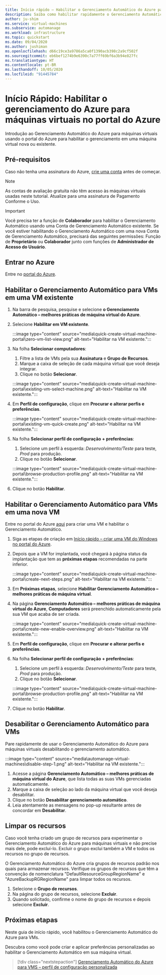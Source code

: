 ```yaml
---
title: Início rápido – Habilitar o Gerenciamento Automático do Azure para VMs no portal do Azure
description: Saiba como habilitar rapidamente o Gerenciamento Automático para máquinas virtuais em uma VM nova ou existente no portal do Azure.
author: ju-shim
ms.service: virtual-machines
ms.subservice: automanage
ms.workload: infrastructure
ms.topic: quickstart
ms.date: 09/04/2020
ms.author: jushiman
ms.openlocfilehash: d66c19ce3a9786a5ca0f1390acb398c2a9cf502f
ms.sourcegitcommit: eb6bef1274b9e6390c7a77ff69bf6a3b94e827fc
ms.translationtype: HT
ms.contentlocale: pt-BR
ms.lasthandoff: 10/05/2020
ms.locfileid: "91445784"
---
```

# <a name="quickstart-enable-azure-automanage-for-virtual-machines-in-the-azure-portal"></a>Início Rápido: Habilitar o gerenciamento do Azure para máquinas virtuais no portal do Azure

Introdução ao Gerenciamento Automático do Azure para máquinas virtuais usando o portal do Azure para habilitar o gerenciamento em uma máquina virtual nova ou existente.


## <a name="prerequisites"></a>Pré-requisitos

Caso não tenha uma assinatura do Azure, [crie uma conta](https://azure.microsoft.com/pricing/purchase-options/pay-as-you-go/) antes de começar.

> [!NOTE]
> As contas de avaliação gratuita não têm acesso às máquinas virtuais usadas neste tutorial. Atualize para uma assinatura de Pagamento Conforme o Uso.

> [!IMPORTANT]
> Você precisa ter a função de **Colaborador** para habilitar o Gerenciamento Automático usando uma Conta de Gerenciamento Automático existente. Se você estiver habilitando o Gerenciamento Automático com uma nova Conta de Gerenciamento Automático, precisará das seguintes permissões: Função de **Proprietário** ou **Colaborador** junto com funções de **Administrador de Acesso do Usuário**.


## <a name="sign-in-to-azure"></a>Entrar no Azure

Entre no [portal do Azure](https://portal.azure.com/).


## <a name="enable-automanage-for-vms-on-an-existing-vm"></a>Habilitar o Gerenciamento Automático para VMs em uma VM existente

1. Na barra de pesquisa, pesquise e selecione **o Gerenciamento Automático – melhores práticas de máquina virtual do Azure**.

2. Selecione **Habilitar em VM existente**.

    :::image type="content" source="media\quick-create-virtual-machine-portal\zero-vm-list-view.png" alt-text="Habilitar na VM existente.":::

3. Na folha **Selecionar computadores**:
    1. Filtre a lista de VMs pela sua **Assinatura** e **Grupo de Recursos**.
    1. Marque a caixa de seleção de cada máquina virtual que você deseja integrar.
    1. Clique no botão **Selecionar**.

    :::image type="content" source="media\quick-create-virtual-machine-portal\existing-vm-select-machine.png" alt-text="Habilitar na VM existente.":::

4. Em **Perfil de configuração**, clique em **Procurar e alterar perfis e preferências**.

    :::image type="content" source="media\quick-create-virtual-machine-portal\existing-vm-quick-create.png" alt-text="Habilitar na VM existente.":::

5. Na folha **Selecionar perfil de configuração + preferências**:
    1. Selecione um perfil à esquerda: *Desenvolvimento/Teste* para teste, *Prod* para produção.
    1. Clique no botão **Selecionar**.

    :::image type="content" source="media\quick-create-virtual-machine-portal\browse-production-profile.png" alt-text="Habilitar na VM existente.":::

6. Clique no botão **Habilitar**.


## <a name="enable-automanage-for-vms-on-a-new-vm"></a>Habilitar o Gerenciamento Automático para VMs em uma nova VM

Entre no portal do Azure [aqui](https://aka.ms/automanageportalnextstep) para criar uma VM e habilitar o Gerenciamento Automático.

1. Siga as etapas de criação em [Início rápido – criar uma VM do Windows no portal do Azure](..\virtual-machines\windows\quick-create-portal.md).

2. Depois que a VM for implantada, você chegará à página status da implantação que tem as **próximas etapas** recomendadas na parte inferior.

    :::image type="content" source="media\quick-create-virtual-machine-portal\create-next-steps.png" alt-text="Habilitar na VM existente.":::

3. Em **Próximas etapas**, selecione **Habilitar Gerenciamento Automático – melhores práticas de máquina virtual**.

4. Na página **Gerenciamento Automático – melhores práticas de máquina virtual do Azure**, **Computadores** será preenchido automaticamente pela sua VM que acaba de ser criada.

    :::image type="content" source="media\quick-create-virtual-machine-portal\create-new-enable-overview.png" alt-text="Habilitar na VM existente.":::

5. Em **Perfil de configuração**, clique em **Procurar e alterar perfis e preferências**.

6. Na folha **Selecionar perfil de configuração + preferências**:
    1. Selecione um perfil à esquerda: *Desenvolvimento/Teste* para teste, *Prod* para produção.
    1. Clique no botão **Selecionar**.

    :::image type="content" source="media\quick-create-virtual-machine-portal\browse-production-profile.png" alt-text="Habilitar na VM existente.":::

7. Clique no botão **Habilitar**.

## <a name="disable-automanage-for-vms"></a>Desabilitar o Gerenciamento Automático para VMs

Pare rapidamente de usar o Gerenciamento Automático do Azure para máquinas virtuais desabilitando o gerenciamento automático.

:::image type="content" source="media\automanage-virtual-machines\disable-step-1.png" alt-text="Habilitar na VM existente.":::

1. Acesse a página **Gerenciamento Automático – melhores práticas de máquina virtual do Azure**, que lista todas as suas VMs gerenciadas automaticamente.
1. Marque a caixa de seleção ao lado da máquina virtual que você deseja desabilitar.
1. Clique no botão **Desabilitar gerenciamento automático**.
1. Leia atentamente as mensagens no pop-up resultante antes de concordar em **Desabilitar**.


## <a name="clean-up-resources"></a>Limpar os recursos

Caso você tenha criado um grupo de recursos para experimentar o Gerenciamento Automático do Azure para máquinas virtuais e não precise mais dele, pode excluí-lo. Excluir o grupo exclui também a VM e todos os recursos no grupo de recursos.

O Gerenciamento Automático do Azure cria grupos de recursos padrão nos quais para armazenar recursos. Verifique os grupos de recursos que têm a convenção de nomenclatura "DefaultResourceGroupRegionName" e "AzureBackupRGRegionName" para limpar todos os recursos.

1. Selecione o **Grupo de recursos**.
1. Na página do grupo de recursos, selecione **Excluir**.
1. Quando solicitado, confirme o nome do grupo de recursos e depois selecione **Excluir**.


## <a name="next-steps"></a>Próximas etapas

Neste guia de início rápido, você habilitou o Gerenciamento Automático do Azure para VMs. 

Descubra como você pode criar e aplicar preferências personalizadas ao habilitar o Gerenciamento Automático em sua máquina virtual. 

> [!div class="nextstepaction"]
> [Gerenciamento Automático do Azure para VMS – perfil de configuração personalizada](virtual-machines-custom-preferences.md)
